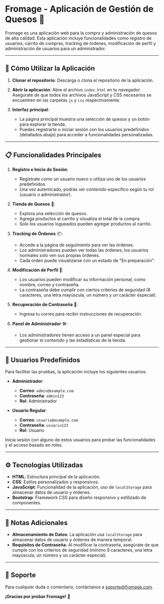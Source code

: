 # Fromage - Aplicación de Gestión de Quesos 🧀

Fromage es una aplicación web para la compra y administración de quesos de alta calidad. Esta aplicación incluye funcionalidades como registro de usuarios, carrito de compras, tracking de órdenes, modificación de perfil y administración de usuarios para un administrador.

---

## 🚀 Cómo Utilizar la Aplicación

1. **Clonar el repositorio**: Descarga o clona el repositorio de la aplicación.

2. **Abrir la aplicación**: Abre el archivo `index.html` en tu navegador. Asegúrate de que todos los archivos JavaScript y CSS necesarios se encuentren en las carpetas `js` y `css` respectivamente.

3. **Interfaz principal**:
   - La página principal muestra una selección de quesos y un botón para explorar la tienda.
   - Puedes registrarte o iniciar sesión con los usuarios predefinidos (detallados abajo) para acceder a funcionalidades personalizadas.

---

## 📋 Funcionalidades Principales

1. **Registro e Inicio de Sesión**:
   - Regístrate como un usuario nuevo o utiliza uno de los usuarios predefinidos.
   - Una vez autenticado, podrás ver contenido específico según tu rol (usuario o administrador).

2. **Tienda de Quesos** 🛒:
   - Explora una selección de quesos.
   - Agrega productos al carrito y visualiza el total de la compra.
   - Solo los usuarios logueados pueden agregar productos al carrito.

3. **Tracking de Órdenes** 📦:
   - Accede a la página de seguimiento para ver las órdenes.
   - Los administradores pueden ver todas las órdenes; los usuarios normales solo ven sus propias órdenes.
   - Cada orden puede visualizarse con un estado de "En preparación".

4. **Modificación de Perfil** 👤:
   - Los usuarios pueden modificar su información personal, como nombre, correo y contraseña.
   - La contraseña debe cumplir con ciertos criterios de seguridad (8 caracteres, una letra mayúscula, un número y un carácter especial).

5. **Recuperación de Contraseña** 🔑:
   - Ingresa tu correo para recibir instrucciones de recuperación.

6. **Panel de Administrador** 🛠️:
   - Los administradores tienen acceso a un panel especial para gestionar el contenido y las estadísticas de la tienda.

---

## 👤 Usuarios Predefinidos

Para facilitar las pruebas, la aplicación incluye los siguientes usuarios:

- **Administrador**:
  - **Correo**: `admin@example.com`
  - **Contraseña**: `admin123`
  - **Rol**: Administrador

- **Usuario Regular**:
  - **Correo**: `usuario@example.com`
  - **Contraseña**: `usuario123`
  - **Rol**: Usuario

Inicia sesión con alguno de estos usuarios para probar las funcionalidades y el acceso basado en roles.

---

## ⚙️ Tecnologías Utilizadas

- **HTML**: Estructura principal de la aplicación.
- **CSS**: Estilos personalizados y responsivos.
- **JavaScript**: Funcionalidad de la aplicación, uso de `localStorage` para almacenar datos de usuario y órdenes.
- **Bootstrap**: Framework CSS para diseño responsivo y estilizado de componentes.

---

## 📝 Notas Adicionales

- **Almacenamiento de Datos**: La aplicación usa `localStorage` para almacenar datos de usuario y órdenes de manera temporal.
- **Requisitos de Contraseña**: Al modificar la contraseña, asegúrate de que cumple con los criterios de seguridad (mínimo 8 caracteres, una letra mayúscula, un número y un carácter especial).

---

## 📧 Soporte

Para cualquier duda o comentario, contáctanos a soporte@fromage.com.

**¡Gracias por probar Fromage!** 🧀
